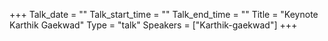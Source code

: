 +++
Talk_date = ""
Talk_start_time = ""
Talk_end_time = ""
Title = "Keynote Karthik Gaekwad"
Type = "talk"
Speakers = ["Karthik-gaekwad"]
+++
